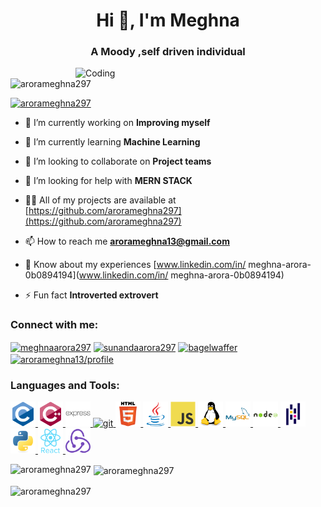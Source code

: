 <h1 align="center">Hi 👋, I'm Meghna</h1>
<h3 align="center">A Moody ,self driven individual</h3>
<img align="right" alt="Coding" width="400" src="https://arieljakubowski.medium.com/i-passed-every-coding-challenge-at-flatiron-school-my-first-try-heres-how-23302a1bfe46">
<p align="left"> <img src="https://komarev.com/ghpvc/?username=arorameghna297&label=Profile%20views&color=0e75b6&style=flat" alt="arorameghna297" /> </p>

<p align="left"> <a href="https://github.com/ryo-ma/github-profile-trophy"><img src="https://github-profile-trophy.vercel.app/?username=arorameghna297" alt="arorameghna297" /></a> </p>

- 🔭 I’m currently working on **Improving myself**

- 🌱 I’m currently learning **Machine Learning**

- 👯 I’m looking to collaborate on **Project teams**

- 🤝 I’m looking for help with **MERN STACK**

- 👨‍💻 All of my projects are available at [https://github.com/arorameghna297](https://github.com/arorameghna297)

- 📫 How to reach me **arorameghna13@gmail.com**

- 📄 Know about my experiences [www.linkedin.com/in/ meghna-arora-0b0894194](www.linkedin.com/in/ meghna-arora-0b0894194)

- ⚡ Fun fact **Introverted extrovert**

<h3 align="left">Connect with me:</h3>
<p align="left">
<a href="https://www.codechef.com/users/meghnaarora297" target="blank"><img align="center" src="https://cdn.jsdelivr.net/npm/simple-icons@3.1.0/icons/codechef.svg" alt="meghnaarora297" height="30" width="40" /></a>
<a href="https://www.hackerrank.com/sunandaarora297" target="blank"><img align="center" src="https://raw.githubusercontent.com/rahuldkjain/github-profile-readme-generator/master/src/images/icons/Social/hackerrank.svg" alt="sunandaarora297" height="30" width="40" /></a>
<a href="https://www.leetcode.com/bagelwaffer" target="blank"><img align="center" src="https://raw.githubusercontent.com/rahuldkjain/github-profile-readme-generator/master/src/images/icons/Social/leet-code.svg" alt="bagelwaffer" height="30" width="40" /></a>
<a href="https://auth.geeksforgeeks.org/user/arorameghna13/profile" target="blank"><img align="center" src="https://raw.githubusercontent.com/rahuldkjain/github-profile-readme-generator/master/src/images/icons/Social/geeks-for-geeks.svg" alt="arorameghna13/profile" height="30" width="40" /></a>
</p>

<h3 align="left">Languages and Tools:</h3>
<p align="left"> <a href="https://www.cprogramming.com/" target="_blank" rel="noreferrer"> <img src="https://raw.githubusercontent.com/devicons/devicon/master/icons/c/c-original.svg" alt="c" width="40" height="40"/> </a> <a href="https://www.w3schools.com/cpp/" target="_blank" rel="noreferrer"> <img src="https://raw.githubusercontent.com/devicons/devicon/master/icons/cplusplus/cplusplus-original.svg" alt="cplusplus" width="40" height="40"/> </a> <a href="https://expressjs.com" target="_blank" rel="noreferrer"> <img src="https://raw.githubusercontent.com/devicons/devicon/master/icons/express/express-original-wordmark.svg" alt="express" width="40" height="40"/> </a> <a href="https://git-scm.com/" target="_blank" rel="noreferrer"> <img src="https://www.vectorlogo.zone/logos/git-scm/git-scm-icon.svg" alt="git" width="40" height="40"/> </a> <a href="https://www.w3.org/html/" target="_blank" rel="noreferrer"> <img src="https://raw.githubusercontent.com/devicons/devicon/master/icons/html5/html5-original-wordmark.svg" alt="html5" width="40" height="40"/> </a> <a href="https://www.java.com" target="_blank" rel="noreferrer"> <img src="https://raw.githubusercontent.com/devicons/devicon/master/icons/java/java-original.svg" alt="java" width="40" height="40"/> </a> <a href="https://developer.mozilla.org/en-US/docs/Web/JavaScript" target="_blank" rel="noreferrer"> <img src="https://raw.githubusercontent.com/devicons/devicon/master/icons/javascript/javascript-original.svg" alt="javascript" width="40" height="40"/> </a> <a href="https://www.linux.org/" target="_blank" rel="noreferrer"> <img src="https://raw.githubusercontent.com/devicons/devicon/master/icons/linux/linux-original.svg" alt="linux" width="40" height="40"/> </a> <a href="https://www.mysql.com/" target="_blank" rel="noreferrer"> <img src="https://raw.githubusercontent.com/devicons/devicon/master/icons/mysql/mysql-original-wordmark.svg" alt="mysql" width="40" height="40"/> </a> <a href="https://nodejs.org" target="_blank" rel="noreferrer"> <img src="https://raw.githubusercontent.com/devicons/devicon/master/icons/nodejs/nodejs-original-wordmark.svg" alt="nodejs" width="40" height="40"/> </a> <a href="https://pandas.pydata.org/" target="_blank" rel="noreferrer"> <img src="https://raw.githubusercontent.com/devicons/devicon/2ae2a900d2f041da66e950e4d48052658d850630/icons/pandas/pandas-original.svg" alt="pandas" width="40" height="40"/> </a> <a href="https://www.python.org" target="_blank" rel="noreferrer"> <img src="https://raw.githubusercontent.com/devicons/devicon/master/icons/python/python-original.svg" alt="python" width="40" height="40"/> </a> <a href="https://reactjs.org/" target="_blank" rel="noreferrer"> <img src="https://raw.githubusercontent.com/devicons/devicon/master/icons/react/react-original-wordmark.svg" alt="react" width="40" height="40"/> </a> <a href="https://redux.js.org" target="_blank" rel="noreferrer"> <img src="https://raw.githubusercontent.com/devicons/devicon/master/icons/redux/redux-original.svg" alt="redux" width="40" height="40"/> </a> </p>

<p><img align="left" src="https://github-readme-stats.vercel.app/api/top-langs?username=arorameghna297&show_icons=true&locale=en&layout=compact" alt="arorameghna297" /></p>

<p>&nbsp;<img align="center" src="https://github-readme-stats.vercel.app/api?username=arorameghna297&show_icons=true&locale=en" alt="arorameghna297" /></p>

<p><img align="center" src="https://github-readme-streak-stats.herokuapp.com/?user=arorameghna297&" alt="arorameghna297" /></p>
